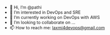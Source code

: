 - 👋 Hi, I’m @pathi
- 👀 I’m interested in DevOps and SRE
- 🌱 I’m currently working on DevOps with AWS
- 💞️ I’m looking to collaborate on ...
- 📫 How to reach me: laxmi4devops@gmail.com

<!---
pathi007/pathi007 is a ✨ special ✨ repository because its `README.md` (this file) appears on your GitHub profile.
You can click the Preview link to take a look at your changes.
--->
